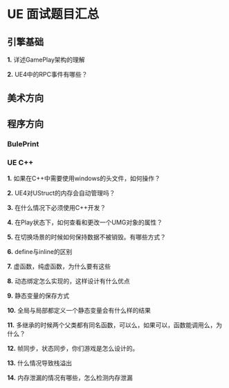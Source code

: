 # UE 面试题目汇总

## 引擎基础

**1.** 详述GamePlay架构的理解

**2.** UE4中的RPC事件有哪些？

## 美术方向

## 程序方向

### BulePrint

### UE C++

**1.** 如果在C++中需要使用windows的头文件，如何操作？

**2.** UE4对UStruct的内存会自动管理吗？

**3.** 在什么情况下必须使用C++开发？

**4.** 在Play状态下，如何查看和更改一个UMG对象的属性？

**5.** 在切换场景的时候如何保持数据不被销毁。有哪些方式？

**6.** define与inline的区别

**7.** 虚函数，纯虚函数，为什么要有这些

**8.** 动态绑定怎么实现的，这样设计有什么优点

**9.** 静态变量的保存方式

**10.** 全局与局部都定义一个静态变量会有什么样的结果

**11.** 多继承的时候两个父类都有同名函数，可以么，如果可以，函数能调用么，为什么？

**12.** 帧同步，状态同步，你们游戏是怎么设计的。

**13.** 什么情况导致栈溢出

**14.** 内存泄漏的情况有哪些，怎么检测内存泄漏
